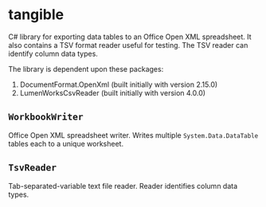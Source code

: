 # tangible
C# library for exporting data tables to an Office Open XML spreadsheet.
It also contains a TSV format reader useful for testing.
The TSV reader can identify column data types.

The library is dependent upon these packages:
1. DocumentFormat.OpenXml  (built initially with version 2.15.0)
2. LumenWorksCsvReader     (built initially with version 4.0.0)

## `WorkbookWriter`

Office Open XML spreadsheet writer.
Writes multiple `System.Data.DataTable` tables each
to a unique worksheet.

## `TsvReader`

Tab-separated-variable text file reader. 
Reader identifies column data types.
